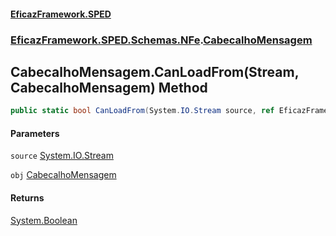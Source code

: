 #### [EficazFramework.SPED](EficazFrameworkSPED.md 'EficazFramework SPED')
### [EficazFramework.SPED.Schemas.NFe](EficazFramework.SPED.Schemas.NFe.md 'EficazFramework.SPED.Schemas.NFe').[CabecalhoMensagem](EficazFramework.SPED.Schemas.NFe/CabecalhoMensagem.md 'EficazFramework.SPED.Schemas.NFe.CabecalhoMensagem')

## CabecalhoMensagem.CanLoadFrom(Stream, CabecalhoMensagem) Method

```csharp
public static bool CanLoadFrom(System.IO.Stream source, ref EficazFramework.SPED.Schemas.NFe.CabecalhoMensagem obj);
```
#### Parameters

<a name='EficazFramework.SPED.Schemas.NFe.CabecalhoMensagem.CanLoadFrom(System.IO.Stream,EficazFramework.SPED.Schemas.NFe.CabecalhoMensagem).source'></a>

`source` [System.IO.Stream](https://docs.microsoft.com/en-us/dotnet/api/System.IO.Stream 'System.IO.Stream')

<a name='EficazFramework.SPED.Schemas.NFe.CabecalhoMensagem.CanLoadFrom(System.IO.Stream,EficazFramework.SPED.Schemas.NFe.CabecalhoMensagem).obj'></a>

`obj` [CabecalhoMensagem](EficazFramework.SPED.Schemas.NFe/CabecalhoMensagem.md 'EficazFramework.SPED.Schemas.NFe.CabecalhoMensagem')

#### Returns
[System.Boolean](https://docs.microsoft.com/en-us/dotnet/api/System.Boolean 'System.Boolean')